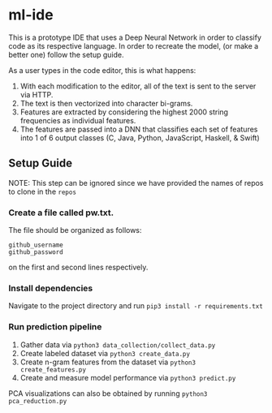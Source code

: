 # ml-ide
This is a prototype IDE that uses a Deep Neural Network in order to classify code as its respective language. In order to recreate the model, (or make a better one) follow the setup guide.


As a user types in the code editor, this is what happens:
1. With each modification to the editor, all of the text is sent to the server via HTTP.  
2. The text is then vectorized into character bi-grams.
3. Features are extracted by considering the highest 2000 string frequencies as individual features.
4. The features are passed into a DNN that classifies each set of features into 1 of 6 output classes (C, Java, Python, JavaScript, Haskell, & Swift)



## Setup Guide

NOTE: This step can be ignored since we have provided the names of repos to clone in the `repos`
### Create a file called pw.txt. 

The file should be organized as follows:
```
github_username 
github_password
```
on the first and second lines respectively.

### Install dependencies

Navigate to the project directory and run `pip3 install -r requirements.txt`

### Run prediction pipeline

1. Gather data via `python3 data_collection/collect_data.py`
2. Create labeled dataset via `python3 create_data.py`
3. Create n-gram features from the dataset via `python3 create_features.py`
4. Create and measure model performance via `python3 predict.py`

PCA visualizations can also be obtained by running `python3 pca_reduction.py`
